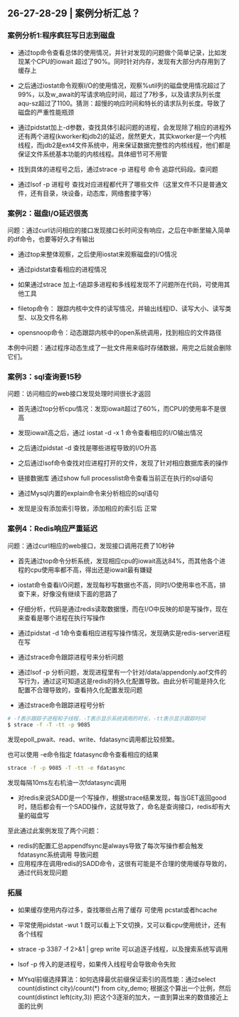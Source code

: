 ## 26-27-28-29 | 案例分析汇总？

### 案例分析1:程序疯狂写日志到磁盘 

+ 通过top命令查看总体的使用情况，并针对发现的问题做个简单记录，比如发现某个CPU的iowait 超过了90%。同时针对内存，发现有大部分内存用到了缓存上

+ 之后通过iostat命令观察I/O的使用情况，观察%util列的磁盘使用情况超过了99%，以及w_await的写请求响应时间，超过了7秒多，以及请求队列长度aqu-sz超过了1100。猜测：超慢的响应时间和特长的请求队列长度。导致了磁盘的严重性能瓶颈

+ 通过pidstat加上-d参数，查找具体引起问题的进程，会发现除了相应的进程外还有两个进程(kworker和jdb2)的延迟，居然更大，其实kworker是一个内核线程，而jdb2是ext4文件系统中，用来保证数据完整性的内核线程，他们都是保证文件系统基本功能的内核线程。具体细节可不用管

+ 找到具体的进程号之后，通过strace -p 进程号  命令 追踪代码段。查问题

+ 通过lsof -p 进程号 查找对应进程都代开了哪些文件（这里文件不只是普通文件，还有目录，块设备，动态库，网络套接字等）

### 案例2：磁盘I/O延迟很高

问题：通过curl访问相应的接口发现接口长时间没有响应，之后在中断里输入简单的df命令，也要等好久才有输出

+ 通过top来整体观察，之后使用iostat来观察磁盘的I/O情况

+ 通过pidstat查看相应的进程情况

+ 如果通过strace 加上-f追踪多进程和多线程发现不了问题所在代码，可使用其他工具

+ filetop命令： 跟踪内核中文件的读写情况，并输出线程ID、读写大小、读写类型、以及文件名称

+ opensnoop命令：动态跟踪内核中的open系统调用，找到相应的文件路径


本例中问题：通过程序动态生成了一批文件用来临时存储数据，用完之后就会删除它们。

### 案例3：sql查询要15秒

问题：访问相应的web接口发现处理时间很长才返回

+ 首先通过top分析cpu情况：发现iowait超过了60%，而CPU的使用率不是很高

+ 发现iowait高之后，通过 iostat -d -x 1 命令查看相应的I/O输出情况

+ 之后通过pidstat -d 查找是哪些进程导致的I/O升高

+ 之后通过lsof命令查找对应进程打开的文件，发现了针对相应数据库表的操作

+ 链接数据库 通过show full processlist命令查看当前正在执行的sql语句

+ 通过Mysql内置的explain命令来分析相应的sql语句

+ 发现是没有添加索引导致，添加相应的索引后 正常

### 案例4：Redis响应严重延迟

问题：通过curl相应的web接口，发现接口调用花费了10秒钟

+ 首先通过top命令分析系统，发现相应cpu的iowait高达84%，而其他各个进程的cpu使用率都不高，得出还是iowait最有嫌疑

+ iostat命令查看I/O问题，发现每秒写数据也不高，同时I/O使用率也不高，排查下来，好像没有继续下面的思路了

+ 仔细分析，代码是通过redis读取数据慢，而在I/O中反映的却是写操作，现在来查看是哪个进程在执行写操作

+ 通过pidstat -d 1命令查看相应进程写操作情况，发现确实是redis-server进程在写

+ 通过strace命令跟踪进程号来分析问题

+ 通过lsof -p 分析问题，发现进程里有一个针对/data/appendonly.aof文件的写行为，通过这可知道这是redis的持久化配置导致。由此分析可能是持久化配置不合理导致的，查看持久化配置发现问题

+ 通过strace命令跟踪进程号分析

```sh
# -f表示跟踪子进程和子线程，-T表示显示系统调用的时长，-tt表示显示跟踪时间
$ strace -f -T -tt -p 9085
```
发现epoll_pwait、read、write、fdatasync调用都比较频繁。

也可以使用 -e命令指定 fdatasync命令查看相应的结果

```sh
strace -f -p 9085 -T -tt -e fdatasync
```
发现每隔10ms左右机油一次fdatasync调用

+ 对redis来说SADD是一个写操作，根据strace结果发现，每当GET返回good时，随后都会有一个SADD操作，这就导致了，命名是查询接口，redis却有大量的磁盘写


至此通过此案例发现了两个问题：
+ redis的配置汇总appendfsync是always导致了每次写操作都会触发fdatasync系统调用 导致问题
+ 应用程序在调用redis的SADD命令，这很有可能是不合理的使用缓存导致的，通过代码发现问题

### 拓展

+ 如果缓存使用内存过多，查找哪些占用了缓存 可使用 pcstat或者hcache

+ 平常使用pidstat -wut 1 既可以看上下文切换，又可以看cpu使用统计，还有各个线程

+ strace -p 3387 -f 2>&1 | grep write 可以追逐子线程，以及搜索系统写调用

+ lsof -p 传入的是进程号，如果传入线程号会导致命令失败

+ MYsql前缀选择算法：如何选择最优前缀保证索引的高性能：通过select count(distinct city)/count(*) from city_demo; 根据这个算出一个比例，然后 count(distinct left(city,3)) 把这个3逐渐的加大，一直到算出来的数值接近上面的比例

